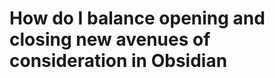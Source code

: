# How do I balance opening and closing new avenues of consideration in Obsidian

<!-- #Life -->

<!-- {BearID:A02A54F1-F7D0-472B-ACEB-A52669F53CF7-15756-00001303AD8EC792} -->
